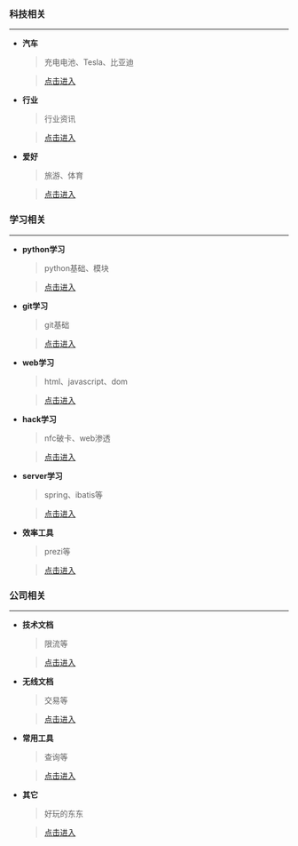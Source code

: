 ### 科技相关

------
- **汽车**

  > 充电电池、Tesla、比亚迪
   
  > [点击进入](https://github.com/mingren135/infos/tree/master/science/motor-car.md)

- **行业**

  > 行业资讯
   
  > [点击进入](https://github.com/mingren135/infos/tree/master/science/industry-info.md)
  
- **爱好**

  > 旅游、体育
   
  > [点击进入](https://github.com/mingren135/infos/tree/master/science/hobby.md)
  
### 学习相关

------
- **python学习**

  > python基础、模块
   
  > [点击进入](https://github.com/mingren135/infos/tree/master/study/python.md)

- **git学习**

  > git基础
   
  > [点击进入](https://github.com/mingren135/infos/tree/master/study/git.md)
  
- **web学习**

  > html、javascript、dom
   
  > [点击进入](https://github.com/mingren135/infos/tree/master/study/web.md)

- **hack学习**

  > nfc破卡、web渗透
   
  > [点击进入](https://github.com/mingren135/infos/tree/master/study/hack.md)
  
- **server学习**

  > spring、ibatis等
   
  > [点击进入](https://github.com/mingren135/infos/tree/master/study/server.md)
  
- **效率工具**

  > prezi等
   
  > [点击进入](https://github.com/mingren135/infos/tree/master/study/tool.md)
  
### 公司相关

------
- **技术文档**

  > 限流等
   
  > [点击进入](https://github.com/mingren135/infos/tree/master/com/tech-doc.md)
  
- **无线文档**

  > 交易等
   
  > [点击进入](https://github.com/mingren135/infos/tree/master/com/wireless-doc.md)
  
- **常用工具**

  > 查询等
   
  > [点击进入](https://github.com/mingren135/infos/tree/master/com/tools.md)

- **其它**

  > 好玩的东东
   
  > [点击进入](https://github.com/mingren135/infos/tree/master/com/others.md)


